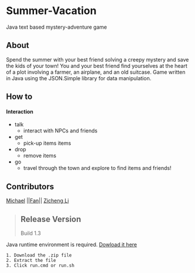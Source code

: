 # Summer-Vacation
Java text based mystery-adventure game


## About
Spend the summer with your best friend solving a creepy mystery and save the kids of your town!
You and your best friend find yourselves at the heart of a plot involving a farmer, an airplane, and an old suitcase.
Game written in Java using the JSON.Simple library for data manipulation.


## How to
#### Interaction 
* talk
  * interact with NPCs and friends
* get
  * pick-up items items  
* drop
  * remove items  
* go
  * travel through the town and explore to find items and friends! 
   

## Contributors
[Michael](https://github.com/AgentKD6-37) ||[Fan](https://github.com/fanwu513)|| [Zicheng Li](https://github.com/thrashghost)

>## Release Version
>Build 1.3

Java runtime environment is required. [Dowload it here](https://www.java.com/en/)


```Installation Instructions:
1. Download the .zip file
2. Extract the file
3. Click run.cmd or run.sh
